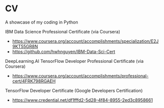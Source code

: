 # CV

A showcase of my coding in Python

IBM Data Science Professional Certificate (via Coursera)
* https://www.coursera.org/account/accomplishments/specialization/E2J9KT55GR8N
* https://github.com/hwhnguyen/IBM-Data-Sci-Cert

DeepLearning.AI TensorFlow Developer Professional Certificate (via Coursera)
* https://www.coursera.org/account/accomplishments/professional-cert/4FRK798RGAEH

TensorFlow Developer Certificate (Google Developers Certification)
* https://www.credential.net/df1fffd2-5d28-4f84-8955-2ed3c8958661
